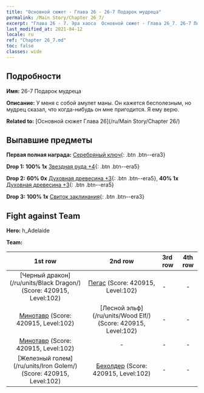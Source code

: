 ```yaml
---
title: "Основной сюжет - Глава 26 - 26-7 Подарок мудреца"
permalink: /Main Story/Chapter 26_7/
excerpt: "Глава 26 - 7. Эра хаоса  Основной сюжет - Глава 26_7. 26-7 Подарок мудреца"
last_modified_at: 2021-04-12
locale: ru
ref: "Chapter 26_7.md"
toc: false
classes: wide
---
```


## Подробности

 **Имя:** 26-7 Подарок мудреца

 **Описание:** У меня с собой амулет маны. Он кажется бесполезным, но мудрец сказал, что когда-нибудь он мне пригодится. Я ему верю.

 **Related to:** [Основной сюжет Глава 26](/ru/Main Story/Chapter 26/)

## Выпавшие предметы

 **Первая полная награда:** [Серебряный ключ](/ru/Items/con_693/){: .btn .btn--era3}

 **Drop 1:** **100% 1x** [Звездная руда +4](/ru/Items/mat_89/){: .btn .btn--era5}

 **Drop 2:** **60% 0x** [Духовная древесина +3](/ru/Items/mat_83/){: .btn .btn--era5}, **40% 1x** [Духовная древесина +3](/ru/Items/mat_83/){: .btn .btn--era5}

 **Drop 3:** **100% 1x** [Свиток заклинания](/ru/Items/con_694/){: .btn .btn--era3}


## Fight against Team
 **Hero:** h_Adelaide

 **Team:**


  | 1st row | 2nd row | 3rd row | 4th row |
  |:----:|:----:|:----|:----:|
  | [Черный дракон](/ru/units/Black Dragon/) (Score: 420915, Level:102)  | [Пегас](/ru/units/Pegasus/) (Score: 420915, Level:102)  | - | - |
  | [Минотавр](/ru/units/Minotaur/) (Score: 420915, Level:102)  | [Лесной эльф](/ru/units/Wood Elf/) (Score: 420915, Level:102)  | - | - |
  | [Минотавр](/ru/units/Minotaur/) (Score: 420915, Level:102)  | - | - | - |
  | [Железный голем](/ru/units/Iron Golem/) (Score: 420915, Level:102)  | [Бехолдер](/ru/units/Beholder/) (Score: 420915, Level:102)  | - | - |


